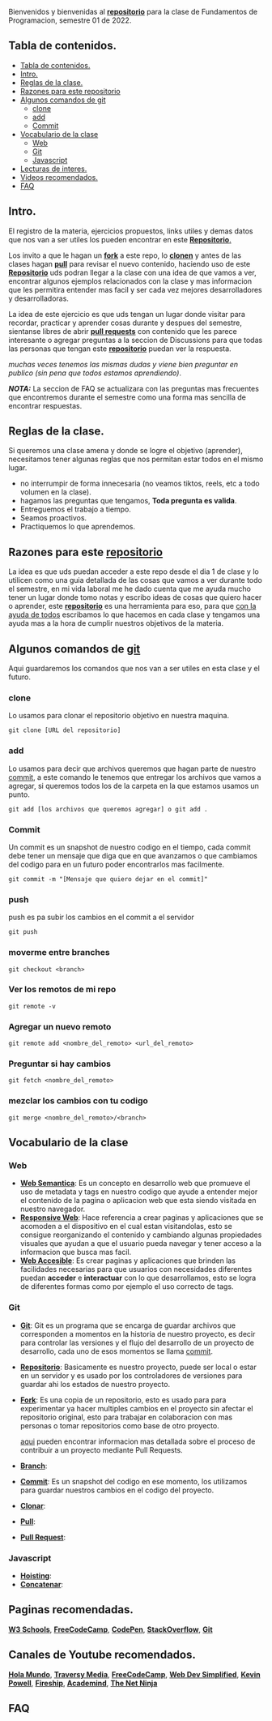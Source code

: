 Bienvenidos y bienvenidas al [**repositorio**]() para la clase de Fundamentos de Programacion, semestre 01 de 2022.

## Tabla de contenidos.

- [Tabla de contenidos.](#tabla-de-contenidos)
- [Intro.](#intro)
- [Reglas de la clase.](#reglas-de-la-clase)
- [Razones para este repositorio](#razones-para-este-repositorio)
- [Algunos comandos de git](#algunos-comandos-de-git)
  - [clone](#clone)
  - [add](#add)
  - [Commit](#commit)
- [Vocabulario de la clase](#vocabulario-de-la-clase)
  - [Web](#web)
  - [Git](#git)
  - [Javascript](#javascript)
- [Lecturas de interes.](#lecturas-de-interes)
- [Videos recomendados.](#videos-recomendados)
- [FAQ](#faq)

## Intro.
El registro de la materia, ejercicios propuestos, links utiles y demas datos que nos van a ser utiles los pueden encontrar en este [**Repositorio**.]()

Los invito a que le hagan un [**fork**](https://docs.github.com/en/get-started/quickstart/fork-a-repo) a este repo, lo [**clonen**]() y antes de las clases hagan [**pull**]() para revisar el nuevo contenido, haciendo uso de este [**Repositorio**]() uds podran llegar a la clase con una idea de que vamos a ver, encontrar algunos ejemplos relacionados con la clase y mas informacion que les permitira entender mas facil y ser cada vez mejores desarrolladores y desarrolladoras.

La idea de este ejercicio es que uds tengan un lugar donde visitar para recordar, practicar y aprender cosas durante y despues del semestre, sientanse libres de abrir [**pull requests**]() con contenido que les parece interesante o agregar preguntas a la seccion de Discussions para que todas las personas que tengan este [**repositorio**]() puedan ver la respuesta.

 _muchas veces tenemos las mismas dudas y viene bien preguntar en publico (sin pena que todos estamos aprendiendo)_.

**_NOTA:_** La seccion de FAQ se actualizara con las preguntas mas frecuentes que encontremos durante el semestre como una forma mas sencilla de encontrar respuestas.

## Reglas de la clase.
Si queremos una clase amena y donde se logre el objetivo (aprender), necesitamos tener algunas reglas que nos permitan estar todos en el mismo lugar.

- no interrumpir de forma innecesaria (no veamos tiktos, reels, etc a todo volumen en la clase).
- hagamos las preguntas que tengamos, **Toda pregunta es valida**.
- Entreguemos el trabajo a tiempo.
- Seamos proactivos.
- Practiquemos lo que aprendemos.

## Razones para este [repositorio]()
La idea es que uds puedan acceder a este repo desde el dia 1 de clase y lo utilicen como una guia detallada de las cosas que vamos a ver durante todo el semestre, en mi vida laboral me he dado cuenta que me ayuda mucho tener un lugar donde tomo notas y escribo ideas de cosas que quiero hacer o aprender, este [**repositorio**]() es una herramienta para eso, para que [con la ayuda de todos](https://docs.github.com/en/get-started/quickstart/contributing-to-projects) escribamos lo que hacemos en cada clase y tengamos una ayuda mas a la hora de cumplir nuestros objetivos de la materia.

## Algunos comandos de [git](https://git-scm.com/book/es/v2/Inicio---Sobre-el-Control-de-Versiones-Fundamentos-de-Git)
Aqui guardaremos los comandos que nos van a ser utiles en esta clase y el futuro.
### clone
Lo usamos para clonar el repositorio objetivo en nuestra maquina.
```
git clone [URL del repositorio]
```
### add
Lo usamos para decir que archivos queremos que hagan parte de nuestro [commit](https://www.w3schools.com/git/git_commit.asp?remote=gitlab), a este comando le tenemos que entregar los archivos que vamos a agregar, si queremos todos los de la carpeta en la que estamos usamos un punto.
```
git add [los archivos que queremos agregar] o git add .
```
### Commit
Un commit es un snapshot de nuestro codigo en el tiempo, cada commit debe tener un mensaje que diga que en que avanzamos o que cambiamos del codigo para en un futuro poder encontrarlos mas facilmente.
```
git commit -m "[Mensaje que quiero dejar en el commit]"
```
### push
push es pa subir los cambios en el commit a el servidor
```
git push
```
### moverme entre branches
```
git checkout <branch>
```
### Ver los remotos de mi repo
```
git remote -v
```
### Agregar un nuevo remoto
```
git remote add <nombre_del_remoto> <url_del_remoto>
```
### Preguntar si hay cambios
```
git fetch <nombre_del_remoto>
```
### mezclar los cambios con tu codigo
```
git merge <nombre_del_remoto>/<branch>
```


## Vocabulario de la clase
### Web
- [**Web Semantica**](https://www.crehana.com/cl/blog/desarrollo-web/web-semantica/): Es un concepto en desarrollo web que promueve el uso de metadata y tags en nuestro codigo que ayude a entender mejor el contenido de la pagina o aplicacion web que esta siendo visitada en nuestro navegador.
- [**Responsive Web**](https://www.w3schools.com/whatis/whatis_responsive.asp): Hace referencia a crear paginas y aplicaciones que se acomoden a el dispositivo en el cual estan visitandolas, esto se consigue reorganizando el contenido y cambiando algunas propiedades visuales que ayudan a que el usuario pueda navegar y tener acceso a la informacion que busca mas facil.
- [**Web Accesible**](https://developer.mozilla.org/es/docs/Learn/Accessibility/What_is_accessibility): Es crear paginas y aplicaciones que brinden las facilidades necesarias para que usuarios con necesidades diferentes puedan **acceder** e **interactuar** con lo que desarrollamos, esto se logra de diferentes formas como por ejemplo el uso correcto de tags.
### Git
- [**Git**](https://git-scm.com/book/es/v2/Inicio---Sobre-el-Control-de-Versiones-Fundamentos-de-Git): Git es un programa que se encarga de guardar archivos que corresponden a momentos en la historia de nuestro proyecto, es decir para controlar las versiones y el flujo del desarrollo de un proyecto de desarrollo, cada uno de esos momentos se llama [commit](https://www.w3schools.com/git/git_commit.asp?remote=gitlab).
- [**Repositorio**](): Basicamente es nuestro proyecto, puede ser local o estar en un servidor y es usado por los controladores de versiones para guardar ahi los estados de nuestro proyecto.
- [**Fork**](https://www.toolsqa.com/git/git-fork/): Es una copia de un repositorio, esto es usado para para experimentar ya hacer multiples cambios en el proyecto sin afectar el repositorio original, esto para trabajar en colaboracion con mas personas o tomar repositorios como base de otro proyecto.

  [aqui](https://docs.github.com/en/get-started/quickstart/contributing-to-projects) pueden encontrar informacion mas detallada sobre el proceso de contribuir a un proyecto mediante Pull Requests.
- [**Branch**]():
- [**Commit**](https://www.w3schools.com/git/git_commit.asp?remote=gitlab): Es un snapshot del codigo en ese momento, los utilizamos para guardar nuestros cambios en el codigo del proyecto.
- [**Clonar**]():
- [**Pull**]():
- [**Pull Request**]():
### Javascript
- [**Hoisting**]():
- [**Concatenar**]():


## Paginas recomendadas.
[**W3 Schools**](https://www.w3schools.com/), [**FreeCodeCamp**](https://www.freecodecamp.org/), [**CodePen**](https://codepen.io/), [**StackOverflow**](https://codepen.io/), [**Git**](https://git-scm.com/)

## Canales de Youtube recomendados.
[**Hola Mundo**](https://www.youtube.com/channel/UC4FHiPgS1KXkUMx3dxBUtPg), [**Traversy Media**](https://www.youtube.com/channel/UC29ju8bIPH5as8OGnQzwJyA), [**FreeCodeCamp**](https://www.youtube.com/channel/UC8butISFwT-Wl7EV0hUK0BQ), [**Web Dev Simplified**](https://www.youtube.com/channel/UCFbNIlppjAuEX4znoulh0Cw), [**Kevin Powell**](https://www.youtube.com/channel/UCFbNIlppjAuEX4znoulh0Cw), [**Fireship**](https://www.youtube.com/channel/UCsBjURrPoezykLs9EqgamOA), [**Academind**](https://www.youtube.com/channel/UCSJbGtTlrDami-tDGPUV9-w), [**The Net Ninja**](https://www.youtube.com/c/TheNetNinja)

## FAQ
